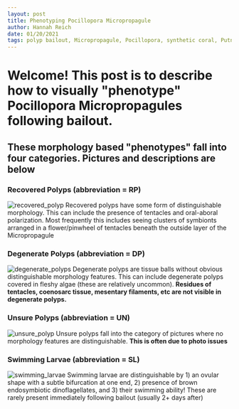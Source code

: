 ```yaml
---
layout: post
title: Phenotyping Pocillopora Micropropagule
author: Hannah Reich
date: 01/20/2021
tags: polyp bailout, Micropropagule, Pocillopora, synthetic coral, Putnam lab,NSF HDR
---
```


# Welcome! This post is to describe how to visually "phenotype" Pocillopora Micropropagules following bailout.
## These morphology based "phenotypes" fall into four categories. Pictures and descriptions are below

### Recovered Polyps (abbreviation = RP)
![recovered_polyp](https://github.com/hgreich/HGR_Lab_Notebook/tree/master/images/20210118_recovered_polyp)
Recovered polyps have some form of distinguishable morphology. This can include the presence of tentacles and oral-aboral polarization. Most frequently this includes seeing clusters of symbionts arranged in a flower/pinwheel of tentacles beneath the outside layer of the Micropropagule

### Degenerate Polyps (abbreviation = DP)
![degenerate_polyps](https://github.com/hgreich/HGR_Lab_Notebook/tree/master/images/20210118_degenerate_polyps)
Degenerate polyps are tissue balls without obvious distinguishable morphology features. This can include degenerate polyps covered in fleshy algae (these are relatively uncommon). **Residues of tentacles, coenosarc tissue, mesentary filaments, etc are not visible in degenerate polyps.**

### Unsure Polyps (abbreviation = UN)
![unsure_polyp](https://github.com/hgreich/HGR_Lab_Notebook/tree/master/images/20201210_unsure.jpg)
Unsure polyps fall into the category of pictures where no morphology features are distinguishable. **This is often due to photo issues**

### Swimming Larvae (abbreviation = SL)
![swimming_larvae](https://github.com/hgreich/HGR_Lab_Notebook/tree/master/images/20210119_swimming_larvae)
Swimming larvae are distinguishable by 1) an ovular shape with a subtle bifurcation at one end, 2) presence of brown endosymbiotic dinoflagellates, and 3) their swimming ability! These are rarely present immediately following bailout (usually 2+ days after)
